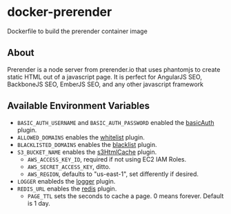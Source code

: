 # docker-prerender

Dockerfile to build the prerender container image

## About

Prerender is a node server from prerender.io that uses phantomjs to create
static HTML out of a javascript page. It is perfect for AngularJS SEO,
BackboneJS SEO, EmberJS SEO, and any other javascript framework

## Available Environment Variables

- `BASIC_AUTH_USERNAME` and `BASIC_AUTH_PASSWORD` enabled the
  [basicAuth](https://github.com/prerender/prerender#basicauth) plugin.
- `ALLOWED_DOMAINS` enables the
  [whitelist](https://github.com/prerender/prerender#whitelist) plugin.
- `BLACKLISTED_DOMAINS` enables the
  [blacklist](https://github.com/prerender/prerender#blacklist) plugin.
- `S3_BUCKET_NAME` enables the
  [s3HtmlCache](https://github.com/prerender/prerender#s3htmlcache) plugin.
    * `AWS_ACCESS_KEY_ID`, required if not using EC2 IAM Roles.
    * `AWS_SECRET_ACCESS_KEY`, ditto.
    * `AWS_REGION`, defaults to "us-east-1", set differently if desired.
- `LOGGER` enableds the [logger](https://github.com/prerender/prerender#logger)
  plugin.
- `REDIS_URL` enables the
  [redis](https://www.npmjs.com/package/prerender-redis-cache) plugin.
    * `PAGE_TTL` sets the seconds to cache a page. 0 means forever. Default is
      1 day.
